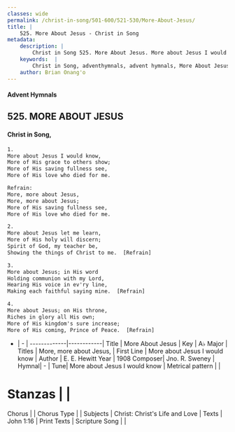 ```yaml
---
classes: wide
permalink: /christ-in-song/501-600/521-530/More-About-Jesus/
title: |
    525. More About Jesus - Christ in Song
metadata:
    description: |
        Christ in Song 525. More About Jesus. More about Jesus I would know, More of His grace to others show; More of His saving fullness see, More of His love who died for me. 
    keywords:  |
        Christ in Song, adventhymnals, advent hymnals, More About Jesus, More about Jesus I would know . More, more about Jesus,
    author: Brian Onang'o
---
```


#### Advent Hymnals
## 525. MORE ABOUT JESUS
####  Christ in Song,

```txt
1.
More about Jesus I would know,
More of His grace to others show;
More of His saving fullness see,
More of His love who died for me.

Refrain:
More, more about Jesus,
More, more about Jesus;
More of His saving fullness see,
More of His love who died for me.

2.
More about Jesus let me learn,
More of His holy will discern;
Spirit of God, my teacher be,
Showing the things of Christ to me.  [Refrain]

3.
More about Jesus; in His word
Holding communion with my Lord,
Hearing His voice in ev'ry line,
Making each faithful saying mine.  [Refrain]

4.
More about Jesus; on His throne,
Riches in glory all His own;
More of His kingdom's sure increase;
More of His coming, Prince of Peace.  [Refrain]

```

- |   -  |
-------------|------------|
Title | More About Jesus |
Key | A♭ Major |
Titles | More, more about Jesus, |
First Line | More about Jesus I would know  |
Author | E. E. Hewitt
Year | 1908
Composer| Jno. R. Sweney |
Hymnal|  - |
Tune| More about Jesus I would know |
Metrical pattern | |
# Stanzas |  |
Chorus |  |
Chorus Type |  |
Subjects | Christ: Christ's Life and Love |
Texts | John 1:16 |
Print Texts | 
Scripture Song |  |
    
